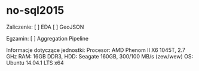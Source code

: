 # no-sql2015

Zaliczenie:
  [ ] EDA
  [ ] GeoJSON

Egzamin:
  [ ] Aggregation Pipeline

Informacje dotyczące jednostki:
    Procesor: AMD Phenom II X6 1045T, 2.7 GHz
    RAM:      16GB DDR3, 
    HDD:      Seagate 160GB, 300/100 MB/s (zew/wew)
    OS:       Ubuntu 14.04.1 LTS x64
